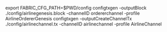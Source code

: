 export FABRIC_CFG_PATH=$PWD/config
configtxgen -outputBlock  ./config/airlinegenesis.block -channelID ordererchannel  -profile AirlineOrdererGenesis
configtxgen -outputCreateChannelTx  ./config/airlinechannel.tx -channelID airlinechannel  -profile AirlineChannel